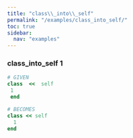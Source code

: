 ```yaml
---
title: "class\\_into\\_self"
permalink: "/examples/class_into_self/"
toc: true
sidebar:
  nav: "examples"
---
```


### class\_into\_self 1
```ruby
# GIVEN
class  <<  self 
 1 
 end
```
```ruby
# BECOMES
class << self
  1
end
```
